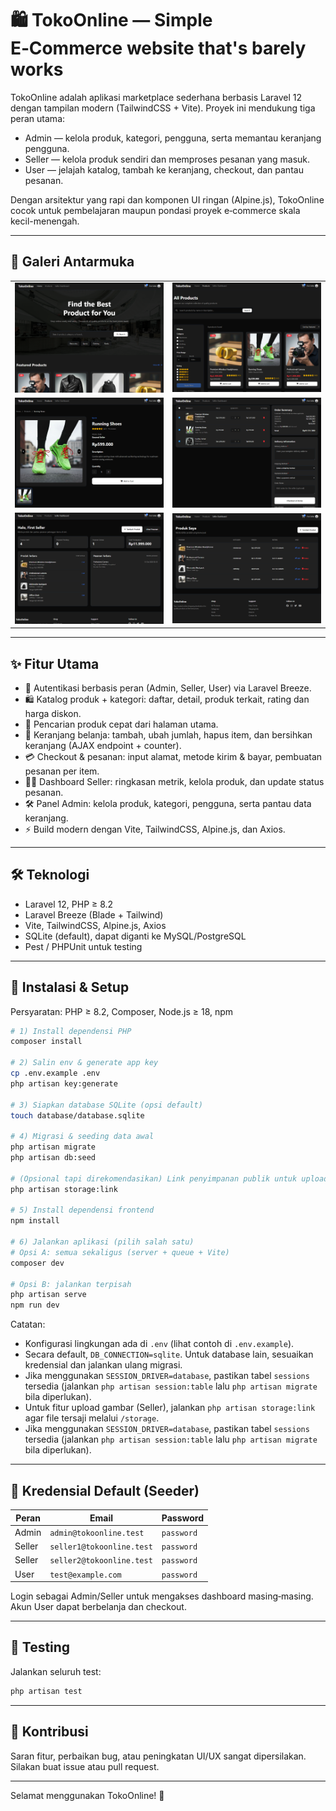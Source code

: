 # 🛍️ TokoOnline — Simple E‑Commerce website that's barely works

TokoOnline adalah aplikasi marketplace sederhana berbasis Laravel 12 dengan tampilan modern (TailwindCSS + Vite). Proyek ini mendukung tiga peran utama:

-   Admin — kelola produk, kategori, pengguna, serta memantau keranjang pengguna.
-   Seller — kelola produk sendiri dan memproses pesanan yang masuk.
-   User — jelajah katalog, tambah ke keranjang, checkout, dan pantau pesanan.

Dengan arsitektur yang rapi dan komponen UI ringan (Alpine.js), TokoOnline cocok untuk pembelajaran maupun pondasi proyek e‑commerce skala kecil-menengah.

---

## 📸 Galeri Antarmuka

<table>
  <tr>
    <td><img src="screenshots/1.png" /></td>
    <td><img src="screenshots/2.png" /></td>
  </tr>
  <tr>
    <td><img src="screenshots/3.png" /></td>
    <td><img src="screenshots/4.png" /></td>
  </tr>
  <tr>
    <td><img src="screenshots/5.png" /></td>
    <td><img src="screenshots/6.png" /></td>
  </tr>
</table>

---

## ✨ Fitur Utama

-   👤 Autentikasi berbasis peran (Admin, Seller, User) via Laravel Breeze.
-   🛍️ Katalog produk + kategori: daftar, detail, produk terkait, rating dan harga diskon.
-   🔎 Pencarian produk cepat dari halaman utama.
-   🧺 Keranjang belanja: tambah, ubah jumlah, hapus item, dan bersihkan keranjang (AJAX endpoint + counter).
-   💳 Checkout & pesanan: input alamat, metode kirim & bayar, pembuatan pesanan per item.
-   🧑‍💼 Dashboard Seller: ringkasan metrik, kelola produk, dan update status pesanan.
-   🛠️ Panel Admin: kelola produk, kategori, pengguna, serta pantau data keranjang.
-   ⚡ Build modern dengan Vite, TailwindCSS, Alpine.js, dan Axios.

---

## 🛠️ Teknologi

-   Laravel 12, PHP ≥ 8.2
-   Laravel Breeze (Blade + Tailwind)
-   Vite, TailwindCSS, Alpine.js, Axios
-   SQLite (default), dapat diganti ke MySQL/PostgreSQL
-   Pest / PHPUnit untuk testing

---

## 🚀 Instalasi & Setup

Persyaratan: PHP ≥ 8.2, Composer, Node.js ≥ 18, npm

```bash
# 1) Install dependensi PHP
composer install

# 2) Salin env & generate app key
cp .env.example .env
php artisan key:generate

# 3) Siapkan database SQLite (opsi default)
touch database/database.sqlite

# 4) Migrasi & seeding data awal
php artisan migrate
php artisan db:seed

# (Opsional tapi direkomendasikan) Link penyimpanan publik untuk upload gambar
php artisan storage:link

# 5) Install dependensi frontend
npm install

# 6) Jalankan aplikasi (pilih salah satu)
# Opsi A: semua sekaligus (server + queue + Vite)
composer dev

# Opsi B: jalankan terpisah
php artisan serve
npm run dev
```

Catatan:

-   Konfigurasi lingkungan ada di `.env` (lihat contoh di `.env.example`).
-   Secara default, `DB_CONNECTION=sqlite`. Untuk database lain, sesuaikan kredensial dan jalankan ulang migrasi.
-   Jika menggunakan `SESSION_DRIVER=database`, pastikan tabel `sessions` tersedia (jalankan `php artisan session:table` lalu `php artisan migrate` bila diperlukan).
-   Untuk fitur upload gambar (Seller), jalankan `php artisan storage:link` agar file tersaji melalui `/storage`.
-   Jika menggunakan `SESSION_DRIVER=database`, pastikan tabel `sessions` tersedia (jalankan `php artisan session:table` lalu `php artisan migrate` bila diperlukan).

---

## 🔑 Kredensial Default (Seeder)

| Peran  | Email                     | Password   |
| ------ | ------------------------- | ---------- |
| Admin  | `admin@tokoonline.test`   | `password` |
| Seller | `seller1@tokoonline.test` | `password` |
| Seller | `seller2@tokoonline.test` | `password` |
| User   | `test@example.com`        | `password` |

Login sebagai Admin/Seller untuk mengakses dashboard masing‑masing. Akun User dapat berbelanja dan checkout.

---


## 🧪 Testing

Jalankan seluruh test:

```bash
php artisan test
```

---

## 🤝 Kontribusi

Saran fitur, perbaikan bug, atau peningkatan UI/UX sangat dipersilakan. Silakan buat issue atau pull request.

---

Selamat menggunakan TokoOnline! 🚀

